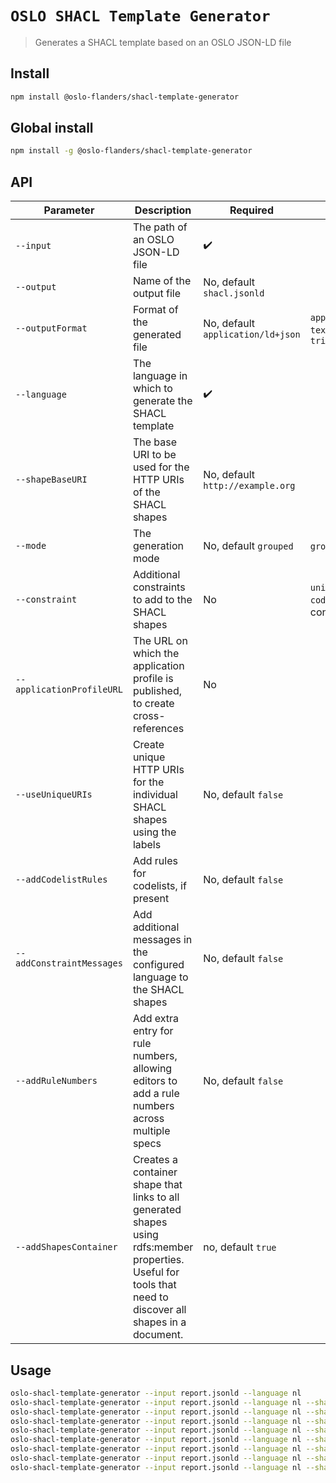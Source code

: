 # `OSLO SHACL Template Generator`

> Generates a SHACL template based on an OSLO JSON-LD file

## Install

```bash
npm install @oslo-flanders/shacl-template-generator
```

## Global install

```bash
npm install -g @oslo-flanders/shacl-template-generator
```

## API
| Parameter        | Description                                                 | Required                          | Possible values                             |
| ---------------- | ----------------------------------------------------------- | --------------------------------- | ------------------------------------------- |
| `--input`        | The path of an OSLO JSON-LD file | :heavy_check_mark:                |                                             |
| `--output`       | Name of the output file                                     | No, default `shacl.jsonld` |                                             |
| `--outputFormat`       | Format of the generated file | No, default `application/ld+json` |`application/ld+json`, `text/turtle`,`application/n-triples`                                             |
| `--language`     | The language in which to generate the SHACL template | :heavy_check_mark: | |
| `--shapeBaseURI` | The base URI to be used for the HTTP URIs of the SHACL shapes | No, default `http://example.org` ||
| `--mode` | The generation mode | No, default `grouped` | `grouped` or `individual` |
| `--constraint` | Additional constraints to add to the SHACL shapes | No | `uniqueLanguages`, `nodeKind`, `codelist`. Multiple constraint are allowed |
| `--applicationProfileURL` | The URL on which the application profile is published, to create cross-references | No | |
| `--useUniqueURIs` | Create unique HTTP URIs for the individual SHACL shapes using the labels | No, default `false` | |
| `--addCodelistRules` | Add rules for codelists, if present | No, default `false` | |
| `--addConstraintMessages` | Add additional messages in the configured language to the SHACL shapes | No, default `false` ||
| `--addRuleNumbers` | Add extra entry for rule numbers, allowing editors to add a rule numbers across multiple specs | No, default `false` ||
| `--addShapesContainer` | Creates a container shape that links to all generated shapes using rdfs:member properties. Useful for tools that need to discover all shapes in a document. | no, default `true` ||
## Usage

```bash
oslo-shacl-template-generator --input report.jsonld --language nl
oslo-shacl-template-generator --input report.jsonld --language nl --shapeBaseURI https://data.vlaanderen.be
oslo-shacl-template-generator --input report.jsonld --language nl --shapeBaseURI https://data.vlaanderen.be --mode individual
oslo-shacl-template-generator --input report.jsonld --language nl --shapeBaseURI https://data.vlaanderen.be --constraint uniqueLanguages --constraint nodeKind
oslo-shacl-template-generator --input report.jsonld --language nl --shapeBaseURI https://data.vlaanderen.be --applicationProfileURL https://data.vlaanderen.be/doc/applicatieprofiel/verkeersmetingen
oslo-shacl-template-generator --input report.jsonld --language nl --shapeBaseURI https://data.vlaanderen.be --useUniqueURIs true
oslo-shacl-template-generator --input report.jsonld --language nl --shapeBaseURI https://data.vlaanderen.be --addCodelistRules true
oslo-shacl-template-generator --input report.jsonld --language nl --shapeBaseURI https://data.vlaanderen.be --addConstraintMessages true
oslo-shacl-template-generator --input report.jsonld --language nl --shapeBaseURI https://data.vlaanderen.be --addRuleNumbers true
```

